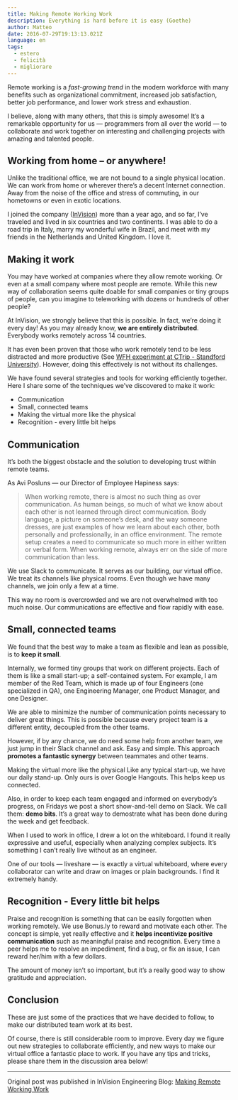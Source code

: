 ```yaml
---
title: Making Remote Working Work
description: Everything is hard before it is easy (Goethe)
author: Matteo
date: 2016-07-29T19:13:13.021Z
language: en
tags:
  - estero
  - felicità
  - migliorare
---
```


Remote working is a _fast-growing trend_ in the modern workforce with many benefits such as organizational commitment, increased job satisfaction, better job performance, and lower work stress and exhaustion.

I believe, along with many others, that this is simply awesome! It’s a remarkable opportunity for us — programmers from all over the world — to collaborate and work together on interesting and challenging projects with amazing and talented people.

## Working from home – or anywhere!
Unlike the traditional office, we are not bound to a single physical location. We can work from home or wherever there’s a decent Internet connection. Away from the noise of the office and stress of commuting, in our hometowns or even in exotic locations.

I joined the company ([InVision](https://www.invisionapp.com/)) more than a year ago, and so far, I’ve traveled and lived in six countries and two continents. I was able to do a road trip in Italy, marry my wonderful wife in Brazil, and meet with my friends in the Netherlands and United Kingdom. I love it.

## Making it work
You may have worked at companies where they allow remote working. Or even at a small company where most people are remote. While this new way of collaboration seems quite doable for small companies or tiny groups of people, can you imagine to teleworking with dozens or hundreds of other people?

At InVision, we strongly believe that this is possible. In fact, we’re doing it every day! As you may already know, __we are entirely distributed__. Everybody works remotely across 14 countries.

It has even been proven that those who work remotely tend to be less distracted and more productive (See [WFH experiment at CTrip - Standford University](http://www.nber.org/papers/w18871)). However, doing this effectively is not without its challenges.

We have found several strategies and tools for working efficiently together. Here I share some of the techniques we’ve discovered to make it work:

- Communication
- Small, connected teams
- Making the virtual more like the physical
- Recognition - every little bit helps

## Communication

It’s both the biggest obstacle and the solution to developing trust within remote teams.

As Avi Posluns — our Director of Employee Hapiness says:

> When working remote, there is almost no such thing as over communication. As human beings, so much of what we know about each other is not learned through direct communication. Body language, a picture on someone’s desk, and the way someone dresses, are just examples of how we learn about each other, both personally and professionally, in an office environment. The remote setup creates a need to communicate so much more in either written or verbal form. When working remote, always err on the side of more communication than less.

We use Slack to communicate. It serves as our building, our virtual office. We treat its channels like physical rooms. Even though we have many channels, we join only a few at a time.

This way no room is overcrowded and we are not overwhelmed with too much noise. Our communications are effective and flow rapidly with ease.

## Small, connected teams
We found that the best way to make a team as flexible and lean as possible, is to __keep it small__.

Internally, we formed tiny groups that work on different projects. Each of them is like a small start-up; a self-contained system. For example, I am member of the Red Team, which is made up of four Engineers (one specialized in QA), one Engineering Manager, one Product Manager, and one Designer.

We are able to minimize the number of communication points necessary to deliver great things. This is possible because every project team is a different entity, decoupled from the other teams.

However, if by any chance, we do need some help from another team, we just jump in their Slack channel and ask. Easy and simple. This approach __promotes a fantastic synergy__ between teammates and other teams.

Making the virtual more like the physical
Like any typical start-up, we have our daily stand-up. Only ours is over Google Hangouts. This helps keep us connected.

Also, in order to keep each team engaged and informed on everybody’s progress, on Fridays we post a short show-and-tell demo on Slack. We call them: __demo bits__. It’s a great way to demostrate what has been done during the week and get feedback.

When I used to work in office, I drew a lot on the whiteboard. I found it really expressive and useful, especially when analyzing complex subjects. It’s something I can’t really live without as an engineer.

One of our tools — liveshare — is exactly a virtual whiteboard, where every collaborator can write and draw on images or plain backgrounds. I find it extremely handy.

## Recognition - Every little bit helps
Praise and recognition is something that can be easily forgotten when working remotely. We use Bonus.ly to reward and motivate each other. The concept is simple, yet really effective and it __helps incentivize positive communication__ such as meaningful praise and recognition. Every time a peer helps me to resolve an impediment, find a bug, or fix an issue, I can reward her/him with a few dollars.

The amount of money isn’t so important, but it’s a really good way to show gratitude and appreciation.

## Conclusion
These are just some of the practices that we have decided to follow, to make our distributed team work at its best.

Of course, there is still considerable room to improve. Every day we figure out new strategies to collaborate efficiently, and new ways to make our virtual office a fantastic place to work. If you have any tips and tricks, please share them in the discussion area below!

---

Original post was published in InVision Engineering Blog:
[Making Remote Working Work](https://engineering.invisionapp.com/post/making-remote-working-work)